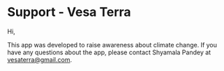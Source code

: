 # Support - Vesa Terra

Hi,

This app was developed to raise awareness about climate change. If you have any questions about the app, please contact Shyamala Pandey at vesaterra@gmail.com.

